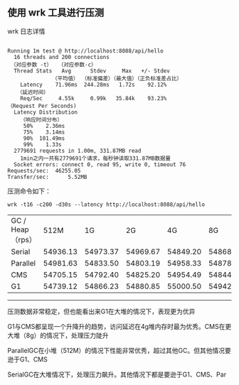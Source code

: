 使用 wrk 工具进行压测
---
wrk 日志详情
```

Running 1m test @ http://localhost:8088/api/hello
  16 threads and 200 connections
 （对应参数 -t）  （对应参数-c）
  Thread Stats   Avg      Stdev     Max   +/- Stdev
              （平均值） （标准偏差）（最大值）（正负标准差占比）
    Latency    71.96ms  244.28ms   1.72s    92.12%
   （延迟时间）
    Req/Sec     4.55k     0.99k   35.84k    93.23%
（Request Per Seconds)
  Latency Distribution
    （响应时间分布）
     50%    2.36ms
     75%    3.14ms
     90%  101.49ms
     99%    1.33s
  2779691 requests in 1.00m, 331.87MB read
    1min之内一共有2779691个请求，每秒钟读取331.87MB数据量
  Socket errors: connect 0, read 95, write 0, timeout 76
Requests/sec:  46255.05
Transfer/sec:      5.52MB
```



压测命令如下：

`wrk -t16 -c200 -d30s --latency http://localhost:8088/api/hello`


<table>
    <tr>
        <td>GC / Heap（rps）</td>
        <td>512M</td>
        <td>1G</td>
        <td>2G</td>
        <td>4G</td>
        <td>8G</td>
    </tr>
    <tr>
        <td>Serial</td>
        <td>54936.13</td>
        <td>54973.37</td>
        <td>54969.67</td>
        <td>54849.20</td>
        <td>54868.51</td>
    </tr>
    <tr>
        <td>Parallel</td>
        <td>54981.63</td>
        <td>54833.50</td>
        <td>54803.19</td>
        <td>54958.33</td>
        <td>54878.10</td>
    </tr>
    <tr>
        <td>CMS</td>
        <td>54705.15</td>
        <td>54792.40</td>
        <td>54825.20</td>
        <td>54954.49</td>
        <td>54844.30</td>
    </tr>
    <tr>
        <td>G1</td>
        <td>54739.12</td>
        <td>54866.23</td>
        <td>54880.85</td>
        <td>55000.50</td>
        <td>54942.76</td>
    </tr>    
</table>

---

压测数据非常稳定，但也能看出来G1在大堆的情况下，表现更为优异

G1与CMS都呈现一个升降升的趋势，访问延迟在4g堆内存时最为优秀。CMS在更大堆（8g）的情况下，处理压力陡升

ParallelGC在小堆（512M）的情况下性能非常优秀，超过其他GC。但其他情况要逊于G1、CMS

SerialGC在大堆情况下，处理压力飙升。其他情况下都是要逊于G1、CMS、Par